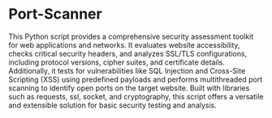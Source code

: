 # Port-Scanner
This Python script provides a comprehensive security assessment toolkit for web applications and networks. It evaluates website accessibility, checks critical security headers, and analyzes SSL/TLS configurations, including protocol versions, cipher suites, and certificate details. Additionally, it tests for vulnerabilities like SQL Injection and Cross-Site Scripting (XSS) using predefined payloads and performs multithreaded port scanning to identify open ports on the target website. Built with libraries such as requests, ssl, socket, and cryptography, this script offers a versatile and extensible solution for basic security testing and analysis.
